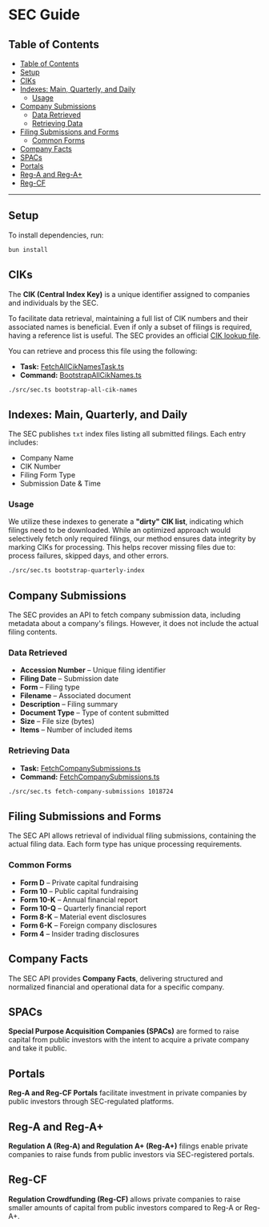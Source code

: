 # SEC Guide

## Table of Contents

- [Table of Contents](#table-of-contents)
- [Setup](#setup)
- [CIKs](#ciks)
- [Indexes: Main, Quarterly, and Daily](#indexes-main-quarterly-and-daily)
  - [Usage](#usage)
- [Company Submissions](#company-submissions)
  - [Data Retrieved](#data-retrieved)
  - [Retrieving Data](#retrieving-data)
- [Filing Submissions and Forms](#filing-submissions-and-forms)
  - [Common Forms](#common-forms)
- [Company Facts](#company-facts)
- [SPACs](#spacs)
- [Portals](#portals)
- [Reg-A and Reg-A+](#reg-a-and-reg-a)
- [Reg-CF](#reg-cf)

---

## Setup

To install dependencies, run:

```bash
bun install
```

## CIKs

The **CIK (Central Index Key)** is a unique identifier assigned to companies and individuals by the SEC.

To facilitate data retrieval, maintaining a full list of CIK numbers and their associated names is beneficial. Even if only a subset of filings is required, having a reference list is useful. The SEC provides an official [CIK lookup file](https://www.sec.gov/Archives/edgar/cik-lookup-data.txt).

You can retrieve and process this file using the following:

- **Task:** [FetchAllCikNamesTask.ts](./src/task/base/FetchAllCikNamesTask.ts)
- **Command:** [BootstrapAllCikNames.ts](./src/commands/base/BootstrapAllCikNames.ts)

```bash
./src/sec.ts bootstrap-all-cik-names
```

## Indexes: Main, Quarterly, and Daily

The SEC publishes `txt` index files listing all submitted filings. Each entry includes:

- Company Name
- CIK Number
- Filing Form Type
- Submission Date & Time

### Usage

We utilize these indexes to generate a **"dirty" CIK list**, indicating which filings need to be downloaded. While an optimized approach would selectively fetch only required filings, our method ensures data integrity by marking CIKs for processing. This helps recover missing files due to: process failures, skipped days, and other errors.

```bash
./src/sec.ts bootstrap-quarterly-index
```

## Company Submissions

The SEC provides an API to fetch company submission data, including metadata about a company's filings. However, it does not include the actual filing contents.

### Data Retrieved

- **Accession Number** – Unique filing identifier
- **Filing Date** – Submission date
- **Form** – Filing type
- **Filename** – Associated document
- **Description** – Filing summary
- **Document Type** – Type of content submitted
- **Size** – File size (bytes)
- **Items** – Number of included items

### Retrieving Data

- **Task:** [FetchCompanySubmissions.ts](./src/task/FetchCompanySubmissions.ts)
- **Command:** [FetchCompanySubmissions.ts](./src/commands/FetchCompanySubmissions.ts)

```bash
./src/sec.ts fetch-company-submissions 1018724
```

## Filing Submissions and Forms

The SEC API allows retrieval of individual filing submissions, containing the actual filing data. Each form type has unique processing requirements.

### Common Forms

- **Form D** – Private capital fundraising
- **Form 10** – Public capital fundraising
- **Form 10-K** – Annual financial report
- **Form 10-Q** – Quarterly financial report
- **Form 8-K** – Material event disclosures
- **Form 6-K** – Foreign company disclosures
- **Form 4** – Insider trading disclosures

## Company Facts

The SEC API provides **Company Facts**, delivering structured and normalized financial and operational data for a specific company.

## SPACs

**Special Purpose Acquisition Companies (SPACs)** are formed to raise capital from public investors with the intent to acquire a private company and take it public.

## Portals

**Reg-A and Reg-CF Portals** facilitate investment in private companies by public investors through SEC-regulated platforms.

## Reg-A and Reg-A+

**Regulation A (Reg-A) and Regulation A+ (Reg-A+)** filings enable private companies to raise funds from public investors via SEC-registered portals.

## Reg-CF

**Regulation Crowdfunding (Reg-CF)** allows private companies to raise smaller amounts of capital from public investors compared to Reg-A or Reg-A+.
